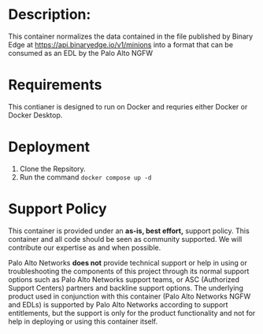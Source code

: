 # Description: 
This container normalizes the data contained in the file published by Binary Edge at https://api.binaryedge.io/v1/minions into a format that can be consumed as an EDL by the Palo Alto NGFW

# Requirements
This contianer is designed to run on Docker and requries either Docker or Docker Desktop.  

# Deployment
1. Clone the Repsitory.
2. Run the command `docker compose up -d`

# Support Policy

This container is provided under an **as-is, best effort,** support policy. This container and all code should be seen as community supported.  We will contribute our expertise as and when possible. 

Palo Alto Networks **does not** provide technical support or help in using or troubleshooting the components of this project through its normal support options such as Palo Alto Networks support teams, or ASC (Authorized Support Centers) partners and backline support options. The underlying product used in conjunction with this container (Palo Alto Networks NGFW and EDLs) is supported by Palo Alto Networks according to support entitlements, but the support is only for the product functionality and not for help in deploying or using this container itself. 
